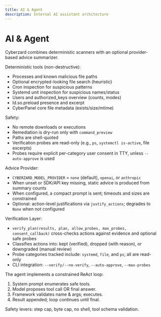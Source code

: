 ```yaml
---
title: AI & Agent
description: Internal AI assistant architecture
---
```


# AI & Agent

Cyberzard combines deterministic scanners with an optional provider-based advice summarizer.

Deterministic tools (non-destructive):
- Processes and known malicious file paths
- Optional encrypted-looking file search (heuristic)
- Cron inspection for suspicious patterns
- Systemd unit inspection for suspicious names/status
- Users and authorized_keys overview (counts, modes)
- ld.so.preload presence and excerpt
- CyberPanel core file metadata (exists/size/mtime)

Safety:
- No remote downloads or executions
- Remediation is dry-run only with `command_preview`
- Paths are shell-quoted
- Verification probes are read-only (e.g., `ps`, `systemctl is-active`, file excerpts)
- Probes require explicit per-category user consent in TTY, unless `--auto-approve` is used

Advice Provider:
- `CYBERZARD_MODEL_PROVIDER` = `none` (default), `openai`, or `anthropic`
- When unset or SDK/API key missing, static advice is produced from summary counts
- When configured, a compact prompt is sent; timeouts and sizes are constrained
- Optional: action-level justifications via `justify_actions`; degrades to `None` when not configured

Verification Layer:
- `verify_plan(results, plan, allow_probes, max_probes, consent_callback)` cross-checks actions against evidence and optional safe probes
- Classifies actions into: kept (verified), dropped (with reason), or downgraded (manual review)
- Probe categories tracked include: `systemd`, `file`, and `ps`; all are read-only
- CLI integration: `--verify/--no-verify`, `--auto-approve`, `--max-probes`


The agent implements a constrained ReAct loop:
1. System prompt enumerates safe tools.
2. Model proposes tool call OR final answer.
3. Framework validates name & args; executes.
4. Result appended; loop continues until final.

Safety levers: step cap, byte cap, no shell, tool schema validation.

